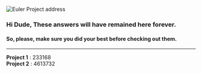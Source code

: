 ![Euler Project address](https://projecteuler.net/themes/20210213/logo_default.png)
### Hi Dude, These answers will have remained here forever.
#### So, please, make sure you did your best before checking out them.
<hr>

**Project 1** : 233168 <br>
**Project 2** : 4613732 <br>
